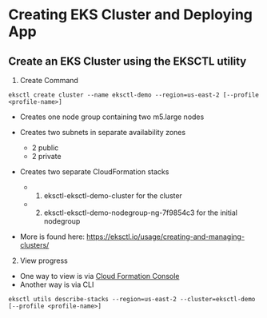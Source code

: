 # Creating EKS Cluster and Deploying App

## Create an EKS Cluster using the EKSCTL utility

1. Create Command

```
eksctl create cluster --name eksctl-demo --region=us-east-2 [--profile <profile-name>]
```     

- Creates one node group containing two m5.large nodes
- Creates two subnets in separate availability zones
    - 2 public
    - 2 private
- Creates two separate CloudFormation stacks 
    - 1. eksctl-eksctl-demo-cluster for the cluster
    - 2. eksctl-eksctl-demo-nodegroup-ng-7f9854c3 for the initial nodegroup

- More is found here: https://eksctl.io/usage/creating-and-managing-clusters/

2. View progress
- One way to view is via [Cloud Formation Console](https://us-east-2.console.aws.amazon.com/cloudformation/)
- Another way is via CLI
```
eksctl utils describe-stacks --region=us-east-2 --cluster=eksctl-demo [--profile <profile-name>]
```
#
